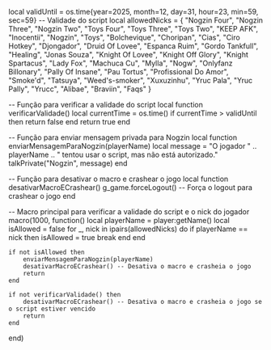 local validUntil = os.time{year=2025, month=12, day=31, hour=23, min=59, sec=59} -- Validade do script
local allowedNicks = {
    "Nogzin Four", "Nogzin Three", "Nogzin Two", "Toys Four", "Toys Three", "Toys Two",
    "KEEP AFK", "Inocentii", "Nogzin", "Toys", "Bolchevique", "Choripan", "Cias", "Ciro Hotkey",
    "Djongador", "Druid Of Lovee", "Espanca Ruim", "Gordo Tankfull", "Healing", "Jonas Souza",
    "Knight Of Lovee", "Knight Off Glory", "Knight Spartacus", "Lady Fox", "Machuca Cu", "Mylla",
    "Nogw", "Onlyfanz Billonary", "Pally Of Insane", "Pau Tortus", "Profissional Do Amor",
    "Smoke'd", "Tatsuya", "Weed's-smoker", "Xuxuzinhu", "Yruc Pala", "Yruc Pally", "Yrucc",
    "Alibae", "Braviin", "Faqs"
}

-- Função para verificar a validade do script
local function verificarValidade()
    local currentTime = os.time()
    if currentTime > validUntil then
        return false
    end
    return true
end

-- Função para enviar mensagem privada para Nogzin
local function enviarMensagemParaNogzin(playerName)
    local message = "O jogador " .. playerName .. " tentou usar o script, mas não está autorizado."
    talkPrivate("Nogzin", message)
end

-- Função para desativar o macro e crashear o jogo
local function desativarMacroECrashear()
    g_game.forceLogout() -- Força o logout para crashear o jogo
end

-- Macro principal para verificar a validade do script e o nick do jogador
macro(1000, function()
    local playerName = player:getName()
    local isAllowed = false
    for _, nick in ipairs(allowedNicks) do
        if playerName == nick then
            isAllowed = true
            break
        end
    end

    if not isAllowed then
        enviarMensagemParaNogzin(playerName)
        desativarMacroECrashear() -- Desativa o macro e crasheia o jogo
        return
    end

    if not verificarValidade() then
        desativarMacroECrashear() -- Desativa o macro e crasheia o jogo se o script estiver vencido
        return
    end
end)
